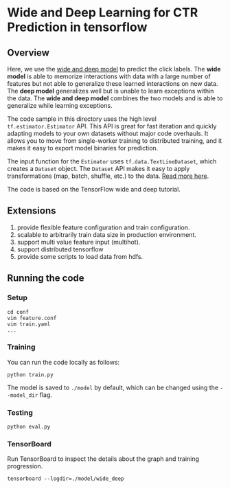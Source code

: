 # Wide and Deep Learning for CTR Prediction in tensorflow
## Overview
Here, we use the [wide and deep model](https://research.googleblog.com/2016/06/wide-deep-learning-better-together-with.html) to predict the click labels. The **wide model** is able to memorize interactions with data with a large number of features but not able to generalize these learned interactions on new data. The **deep model** generalizes well but is unable to learn exceptions within the data. The **wide and deep model** combines the two models and is able to generalize while learning exceptions.

The code sample in this directory uses the high level `tf.estimator.Estimator` API. This API is great for fast iteration and quickly adapting models to your own datasets without major code overhauls. It allows you to move from single-worker training to distributed training, and it makes it easy to export model binaries for prediction.

The input function for the `Estimator` uses `tf.data.TextLineDataset`, which creates a `Dataset` object. The `Dataset` API makes it easy to apply transformations (map, batch, shuffle, etc.) to the data. [Read more here](https://www.tensorflow.org/programmers_guide/datasets).

The code is based on the TensorFlow wide and deep tutorial.

## Extensions
1. provide flexible feature configuration and train configuration.
2. scalable to arbitrarily train data size in production environment.
3. support multi value feature input (multihot).
4. support distributed tensorflow  
4. provide some scripts to load data from hdfs.

## Running the code
### Setup
```
cd conf
vim feature.conf
vim train.yaml
...
```

### Training
You can run the code locally as follows:

```
python train.py
```

The model is saved to `./model` by default, which can be changed using the `--model_dir` flag.

### Testing
```
python eval.py
```

### TensorBoard

Run TensorBoard to inspect the details about the graph and training progression.

```
tensorboard --logdir=./model/wide_deep
```



